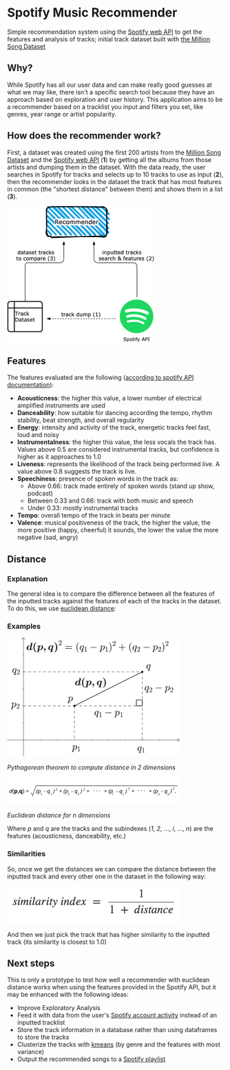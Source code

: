 # Spotify Music Recommender
Simple recommendation system using the [Spotify web API](https://developer.spotify.com/documentation/web-api/) to get the features and analysis of tracks; initial track dataset built with [the Million Song Dataset](http://millionsongdataset.com/)

## Why?

While Spotify has all our user data and can make really good guesses at what we may like, there isn't a specific search tool because they have an approach based on exploration and user history. This application aims to be a recommender based on a tracklist you input and filters you set, like genres, year range or artist popularity.

## How does the recommender work?

First, a dataset was created using the first 200 artists from the [Million Song Dataset](http://millionsongdataset.com/) and the [Spotify web API](https://developer.spotify.com/documentation/web-api/) (**1**) by getting all the albums from those artists and dumping them in the dataset. With the data ready, the user searches in Spotify for tracks and selects up to 10 tracks to use as input (**2**), then the recommender looks in the dataset the track that has most features in common (the "shortest distance" between them) and shows them in a list (**3**).

![diagram](img/diagram.png)

## Features

The features evaluated are the following ([according to spotify API documentation](https://developer.spotify.com/documentation/web-api/reference/tracks/get-several-audio-features/)):
- **Acousticness**: the higher this value, a lower number of electrical amplified instruments are used
- **Danceability**: how suitable for dancing according the tempo, rhythm stability, beat strength, and overall regularity
- **Energy**: intensity and activity of the track, energetic tracks feel fast, loud and noisy
- **Instrumentalness**: the higher this value, the less vocals the track has. Values above 0.5 are considered instrumental tracks, but confidence is higher as it approaches to 1.0
- **Liveness**: represents the likelihood of the track being performed live. A value above 0.8 suggests the track is live.
- **Speechiness**: presence of spoken words in the track as:
    - Above 0.66: track made entirely of spoken words (stand up show, podcast)
    - Between 0.33 and 0.66: track with both music and speech
    - Under 0.33: mostly instrumental tracks
- **Tempo**: overall tempo of the track in beats per minute
- **Valence**: musical positiveness of the track, the higher the value, the more positive (happy, cheerful) it sounds, the lower the value the more
negative (sad, angry)

## Distance
### Explanation

The general idea is to compare the difference between all the features of the inputted tracks against the features of each of the tracks in the dataset. To do this, we use [euclidean distance](https://en.wikipedia.org/wiki/Euclidean_distance):

### Examples

<img src="img/pythagoras.png" alt="pythagoras" width="400"/>

*Pythagorean theorem to compute distance in 2 dimensions*

<img src="img/euclidean_distance.png" alt="pythagoras" width="400"/>

*Euclidean distance for n dimensions*

Where *p* and *q* are the tracks and the subindexes (*1*, *2*, ..., *i*, ..., *n*) are the features (acousticness, danceability, etc.)

### Similarities

So, once we get the distances we can compare the distance between the inputted track and every other one in the dataset in the following way:

<img src="img/similarity.png" alt="similarity" width="400"/>

And then we just pick the track that has higher similarity to the inputted track (its similarity is closest to 1.0)

## Next steps
This is only a prototype to test how well a recommender with euclidean distance works when using the features provided in the Spotify API, but it may be enhanced with the following ideas:

- Improve Exploratory Analysis
- Feed it with data from the user's [Spotify account activity](https://developer.spotify.com/documentation/web-api/reference/personalization/) instead of an inputted tracklist
- Store the track information in a database rather than using dataframes to store the tracks
- Clusterize the tracks with [kmeans](https://scikit-learn.org/stable/modules/generated/sklearn.cluster.KMeans.html) (by genre and the features with most variance)
- Output the recommended songs to a [Spotify playlist](https://developer.spotify.com/documentation/web-api/reference/playlists/)
